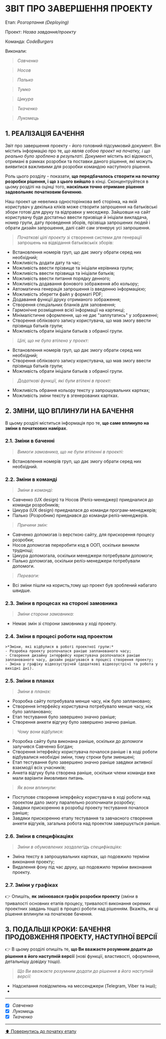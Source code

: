 ﻿# ЗВІТ ПРО ЗАВЕРШЕННЯ ПРОЕКТУ

Етап: *Розгортання (Deploying)*

Проект: *Назва завдання/проекту*

Команда: *CodeBurgers*

Виконали:
>*Савченко*

>*Носов*

>*Палько*

>*Тумко*

>*Цикура*

>*Ткаченко* 

>*Лукомець*

##  **1. РЕАЛІЗАЦІЯ БАЧЕННЯ**

Звіт про завершення проекту - його головний підсумковий документ. Він містить інформацію про те, *що являв собою проект на початку, і що реально було зроблено в результаті*. Документ містить всі відомості, отримані в рамках розробки та поставки даного рішення, які можуть виявитися важливими для розробки командою наступного рішення. 

Роль цього розділу - показати, **що передбачалось створити на початку розробки рішення, і що з цього вийшло** в кінці. Сконцентруйтеся в цьому розділі на оцінці того, **наскільки точно отримане рішення задовольняє початковим баченню**.

Наш проект це невелика односторінкова веб сторінка, на якій користувач у декілька кліків може створити запрошення на батьківські збори готові для друку та відправки у меседжер. Зайшовши на сайт користувачу буде достатньо ввести призвіще й ініціали викладача, номер групи, дату проведення зборів, прізвіща запрошених людей і обрати дизайн запрошення, далі сайт сам згенерує усі запрошення.

>*Початкові цілі проекту* зі створення системи для генерації запрошень на відвідання батьківськіх зборів: 
   - Встановлення номерів груп, що дає змогу обрати серед них необхідний; 
   - Можливість додати дату та час;
   - Можливість ввести прізвище та ініціали керівника групи;
   - Можливість ввести прізвища та ініціали батьків;
   - Можливість ввести питання порядку денного;
   - Можливість додавання фонового зображення або кольору;
   - Автоматична генерація запрошення із введенню інформацією;
   - Можливість зберегти файл у форматі PDF;
   - Додавання функції друку отриманого зображення;
   - Створення спеціальних бланків для заповнення;
   - Гармонічне розміщення всієї інформації на картинці;
   - Мінімалістичне оформлення, що не дає "заплутатись" у зображенні;
   - Створення облікового запису користувача, що мав змогу ввести прізвища батьків групи;
   - Можливість обрати ініціали батьків з обраної групи.

>*Цілі, що не було втілено у проект:*
  - Встановлення номерів груп, що дає змогу обрати серед них необхідний;
  - Створення облікового запису користувача, що мав змогу ввести прізвища батьків групи;
  - Можливість обрати ініціали батьків з обраної групи.

>*Додаткові функції, які були втілені в проект:*
  - Можливість обрання кольору тексту у запрошувальних картках;
  - Можливість зміни тексту в згенерованих картках.

##  **2. ЗМІНИ, ЩО ВПЛИНУЛИ НА БАЧЕННЯ**
В цьому розділі міститься інформація про те, **що саме вплинуло на зміни в початкових намірах**. 
   
### **2.1. Зміни в баченні**

   >*Вимоги замовника, що не були втіленні в проекті:*
   - Встановлення номерів груп, що дає змогу обрати серед них необхідний.

### **2.2. Зміни в команді**

   >*Зміни в команді:*
   - Савченко (UX design) та Носов (Реліз-менеджер) приедналися до команди розробників;
   - Цикура (UX design) приедналася до команди програм-менеджерів;
   - Палько (Розробник) приеднався до команди реліз-менеджерів.
   
   >*Причини змін:*
   - Савченко допомогав із версткою сайту, для прискорення процесу розробки;
   - Носов допомогав переробити код в ООП, оскільки виникли труднощі;
   - Цикура допомогала, оскільки менеджери потребували допомоги;
   - Палько допомогав, оскільки реліз-менеджери потребували допомоги.

   >*Переваги:*
   - Всі зміни пішли на користь,тому що проект був зроблений набагато швидше.
   
###  **2.3. Зміни в процесах на стороні замовника** 

   >*Зміни сторони замовника:*
   - Немає змін зі сторони замовника у ході проекту.

###  **2.4. Зміни в процесі роботи над проектом**

    >*Зміни, які відбулися в роботі проектної групи:*
    - Розробка проекту розпочалася раніше запланованого часу;
    - Створення дизайну інтерфейсу користувача розпочалася раніше запланованого часу, дизайн редагувався в процесі створення проекту;
    - Зміна у графіку відеозустрічей (додаткові відеозустрічі та робота у вихідні дні).

###  **2.5. Зміни в планах**

   >*Зміни в планах:*
   - Розробка сайту потребувала менше часу, ніж було заплановано;
   - Створення інтерфейсу користувача потребувало менше часу, ніж було заплановано;
   - Етап тестування було завершено значно раніше;
   - Створення анкети відгуку було завершено значно раніше.
  
   >*Чому вони відбулися:*
   - Розробка сайту була виконана раніше, оскільки до допомоги залучився Савченко Богдан;
   - Створення інтерфейсу користувача почалося раніше і в ході роботи відбувалися необхідні зміни, тому строки були зменшені;
   - Етап тестування було завершено значно раніше завдяки активної взаємодії всіх учасників;
   - Анкета відгуку була створена раніше, оскільки члени команди вже мали варіанти ймовливих питань.
   
   >*Як вони вплинули:*
   - Поступове створення інтерфейсу користувача в ході роботи над проектом дало змогу паралельно розпочинати розробку;
   - Завдяки прискоренню в розробці проекту тестування почалося раніше;
   - Завдяки прискоренню етапу тестування та завчасного створення анкети відгуків, загальна робота над проектом завершується раніше.
   

###  **2.6. Зміни в специфікаціях**

   >*Зміни в обумовлених заздалегідь специфікаціях:*
   - Зміна тексту в запрошувальних картках, що подовжило терміни виконання проекту;
   - Видалення фону під час друку, що подовжило терміни виконання проекту.

###  **2.7. Зміни у графіках**

:point_right: Опишіть, **як змінювався графік розробки проекту** (зміни в тривалості основних етапів процесу, тривалості виконання окремих проектних завдань тощо) в процесі роботи над рішенням. Вкажіть, *як* ці рішення вплинули на початкове бачення.

## **3. ПОДАЛЬШІ КРОКИ: БАЧЕННЯ ПРОДОВЖЕННЯ ПРОЕКТУ, НАСТУПНОЇ ВЕРСІЇ**

:point_right: В цьому розділі опишіть те, **що Ви вважаєте розумним додати до рішення в його наступній версії** (нові функції, властивості, оформлення, детальнішу довідку тощо).
   >*Що Ви вважаєте розумним додати до рішення в його наступній версії:*
   - Надсилання повідомлень на мессенджери (Telegram, Viber та інші);
   - 

---

- [X] *Савченко*
- [x] *Лукомець*
- [x] *Ткаченко*

---
[:arrow_up: Повернутись до початку етапу](/docs/5.Deploying/README.md)



